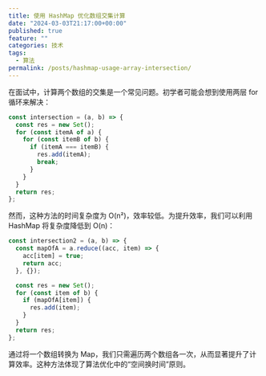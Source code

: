 ```yaml
---
title: 使用 HashMap 优化数组交集计算
date: "2024-03-03T21:17:00+00:00"
published: true
feature: ""
categories: 技术
tags:
  - 算法
permalink: /posts/hashmap-usage-array-intersection/
---
```


在面试中，计算两个数组的交集是一个常见问题。初学者可能会想到使用两层 for 循环来解决：

```javascript
const intersection = (a, b) => {
  const res = new Set();
  for (const itemA of a) {
    for (const itemB of b) {
      if (itemA === itemB) {
        res.add(itemA);
        break;
      }
    }
  }
  return res;
};
```

然而，这种方法的时间复杂度为 O(n²)，效率较低。为提升效率，我们可以利用 HashMap 将复杂度降低到 O(n)：

```javascript
const intersection2 = (a, b) => {
  const mapOfA = a.reduce((acc, item) => {
    acc[item] = true;
    return acc;
  }, {});

  const res = new Set();
  for (const item of b) {
    if (mapOfA[item]) {
      res.add(item);
    }
  }
  return res;
};
```

通过将一个数组转换为 Map，我们只需遍历两个数组各一次，从而显著提升了计算效率。这种方法体现了算法优化中的“空间换时间”原则。
